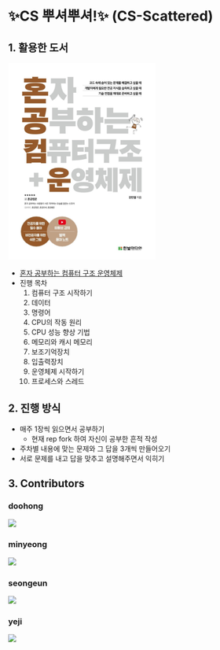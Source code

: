 # ✨CS 뿌셔뿌셔!✨ (CS-Scattered)
## 1. 활용한 도서
<img src="image.png" width="300" height="400"/>  
<br>  

- [혼자 공부하는 컴퓨터 구조 운영체제](https://hongong.hanbit.co.kr/%EC%BB%B4%ED%93%A8%ED%84%B0-%EA%B5%AC%EC%A1%B0-%EC%9A%B4%EC%98%81%EC%B2%B4%EC%A0%9C/)
- 진행 목차
  1. 컴퓨터 구조 시작하기
  2. 데이터
  3. 명령어
  4. CPU의 작동 원리
  5. CPU 성능 향상 기법
  6. 메모리와 캐시 메모리
  7. 보조기억장치
  8. 입출력장치
  9. 운영체제 시작하기
  10. 프로세스와 스레드

## 2. 진행 방식
- 매주 1장씩 읽으면서 공부하기 
  - 현재 rep fork 하여 자신이 공부한 흔적 작성
- 주차별 내용에 맞는 문제와 그 답을 3개씩 만들어오기
- 서로 문제를 내고 답을 맞추고 설명해주면서 익히기

## 3. Contributors
<div>
<span>
<h3>doohong</h3>
<a href="https://github.com/dhkang">
  <img src="https://github.com/dhkang.png" width="100">
</a>
</span>
<span>
<h3>minyeong</h3>
<a href="https://github.com/minyeong981">
  <img src="https://github.com/minyeong981.png" width="100">
</a>
</span>
<span>
<h3>seongeun</h3>
<a href="https://github.com/KSE0514">
  <img src="https://github.com/KSE0514.png" width="100">
</a>
</span>
<span>
<h3>yeji</h3>
<a href="https://github.com/Sophia0705">
  <img src="https://github.com/Sophia0705.png" width="100">
</a>
</span>
</div>
